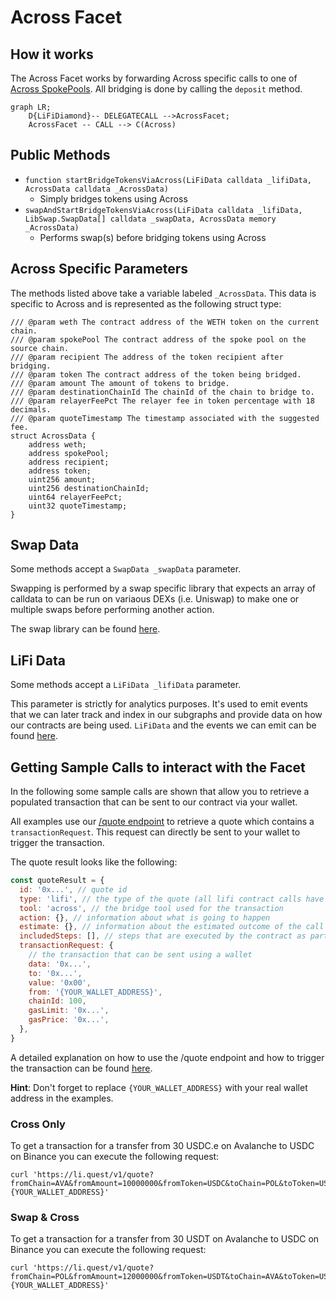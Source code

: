 # Across Facet

## How it works

The Across Facet works by forwarding Across specific calls to one of [Across SpokePools](https://etherscan.io/address/0x4D9079Bb4165aeb4084c526a32695dCfd2F77381). All bridging is done by calling the `deposit` method.

```mermaid
graph LR;
    D{LiFiDiamond}-- DELEGATECALL -->AcrossFacet;
    AcrossFacet -- CALL --> C(Across)
```

## Public Methods

- `function startBridgeTokensViaAcross(LiFiData calldata _lifiData, AcrossData calldata _AcrossData)`
  - Simply bridges tokens using Across
- `swapAndStartBridgeTokensViaAcross(LiFiData calldata _lifiData, LibSwap.SwapData[] calldata _swapData, AcrossData memory _AcrossData)`
  - Performs swap(s) before bridging tokens using Across

## Across Specific Parameters

The methods listed above take a variable labeled `_AcrossData`. This data is specific to Across and is represented as the following struct type:

```solidity
/// @param weth The contract address of the WETH token on the current chain.
/// @param spokePool The contract address of the spoke pool on the source chain.
/// @param recipient The address of the token recipient after bridging.
/// @param token The contract address of the token being bridged.
/// @param amount The amount of tokens to bridge.
/// @param destinationChainId The chainId of the chain to bridge to.
/// @param relayerFeePct The relayer fee in token percentage with 18 decimals.
/// @param quoteTimestamp The timestamp associated with the suggested fee.
struct AcrossData {
    address weth;
    address spokePool;
    address recipient;
    address token;
    uint256 amount;
    uint256 destinationChainId;
    uint64 relayerFeePct;
    uint32 quoteTimestamp;
}
```

## Swap Data

Some methods accept a `SwapData _swapData` parameter.

Swapping is performed by a swap specific library that expects an array of calldata to can be run on variaous DEXs (i.e. Uniswap) to make one or multiple swaps before performing another action.

The swap library can be found [here](../src/Libraries/LibSwap.sol).

## LiFi Data

Some methods accept a `LiFiData _lifiData` parameter.

This parameter is strictly for analytics purposes. It's used to emit events that we can later track and index in our subgraphs and provide data on how our contracts are being used. `LiFiData` and the events we can emit can be found [here](../src/Interfaces/ILiFi.sol).

## Getting Sample Calls to interact with the Facet

In the following some sample calls are shown that allow you to retrieve a populated transaction that can be sent to our contract via your wallet.

All examples use our [/quote endpoint](https://apidocs.li.fi/reference/get_quote) to retrieve a quote which contains a `transactionRequest`. This request can directly be sent to your wallet to trigger the transaction.

The quote result looks like the following:

```javascript
const quoteResult = {
  id: '0x...', // quote id
  type: 'lifi', // the type of the quote (all lifi contract calls have the type "lifi")
  tool: 'across', // the bridge tool used for the transaction
  action: {}, // information about what is going to happen
  estimate: {}, // information about the estimated outcome of the call
  includedSteps: [], // steps that are executed by the contract as part of this transaction, e.g. a swap step and a cross step
  transactionRequest: {
    // the transaction that can be sent using a wallet
    data: '0x...',
    to: '0x...',
    value: '0x00',
    from: '{YOUR_WALLET_ADDRESS}',
    chainId: 100,
    gasLimit: '0x...',
    gasPrice: '0x...',
  },
}
```

A detailed explanation on how to use the /quote endpoint and how to trigger the transaction can be found [here](https://docs.li.fi/products/more-integration-options/li.fi-api/transferring-tokens-example).

**Hint**: Don't forget to replace `{YOUR_WALLET_ADDRESS}` with your real wallet address in the examples.

### Cross Only

To get a transaction for a transfer from 30 USDC.e on Avalanche to USDC on Binance you can execute the following request:

```shell
curl 'https://li.quest/v1/quote?fromChain=AVA&fromAmount=10000000&fromToken=USDC&toChain=POL&toToken=USDC&slippage=0.03&allowBridges=across&fromAddress={YOUR_WALLET_ADDRESS}'
```

### Swap & Cross

To get a transaction for a transfer from 30 USDT on Avalanche to USDC on Binance you can execute the following request:

```shell
curl 'https://li.quest/v1/quote?fromChain=POL&fromAmount=12000000&fromToken=USDT&toChain=AVA&toToken=USDC&slippage=0.03&allowBridges=across&fromAddress={YOUR_WALLET_ADDRESS}'
```
